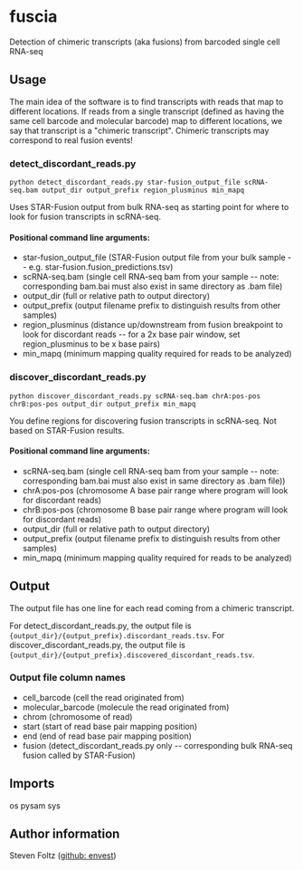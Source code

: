 # fuscia
Detection of chimeric transcripts (aka fusions) from barcoded single cell RNA-seq

## Usage

The main idea of the software is to find transcripts with reads that map to different locations. If reads from a single transcript (defined as having the same cell barcode and molecular barcode) map to different locations, we say that transcript is a "chimeric transcript". Chimeric transcripts may correspond to real fusion events!

### detect_discordant_reads.py
```{python}
python detect_discordant_reads.py star-fusion_output_file scRNA-seq.bam output_dir output_prefix region_plusminus min_mapq
```
Uses STAR-Fusion output from bulk RNA-seq as starting point for where to look for fusion transcripts in scRNA-seq.

#### Positional command line arguments:

* star-fusion_output_file (STAR-Fusion output file from your bulk sample -- e.g. star-fusion.fusion_predictions.tsv)
* scRNA-seq.bam (single cell RNA-seq bam from your sample -- note: corresponding bam.bai must also exist in same directory as .bam file)
* output_dir (full or relative path to output directory)
* output_prefix (output filename prefix to distinguish results from other samples)
* region_plusminus (distance up/downstream from fusion breakpoint to look for discordant reads -- for a 2x base pair window, set region_plusminus to be x base pairs)
* min_mapq (minimum mapping quality required for reads to be analyzed)

### discover_discordant_reads.py
```{python}
python discover_discordant_reads.py scRNA-seq.bam chrA:pos-pos chrB:pos-pos output_dir output_prefix min_mapq
```
You define regions for discovering fusion transcripts in scRNA-seq. Not based on STAR-Fusion results.

#### Positional command line arguments:

* scRNA-seq.bam (single cell RNA-seq bam from your sample -- note: corresponding bam.bai must also exist in same directory as .bam file))
* chrA:pos-pos (chromosome A base pair range where program will look for discordant reads)
* chrB:pos-pos (chromosome B base pair range where program will look for discordant reads)
* output_dir (full or relative path to output directory)
* output_prefix (output filename prefix to distinguish results from other samples)
* min_mapq (minimum mapping quality required for reads to be analyzed)

## Output
The output file has one line for each read coming from a chimeric transcript.

For detect_discordant_reads.py, the output file is  `{output_dir}/{output_prefix}.discordant_reads.tsv`.
For discover_discordant_reads.py, the output file is `{output_dir}/{output_prefix}.discovered_discordant_reads.tsv`.

### Output file column names

* cell_barcode (cell the read originated from)
* molecular_barcode (molecule the read originated from)
* chrom (chromosome of read)
* start (start of read base pair mapping position)
* end (end of read base pair mapping position)
* fusion (detect_discordant_reads.py only -- corresponding bulk RNA-seq fusion called by STAR-Fusion)

## Imports
os
pysam
sys

## Author information
Steven Foltz ([github: envest](https://github.com/envest))
